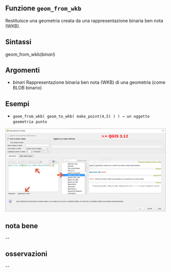 ## Funzione `geom_from_wkb`

Restituisce una geometria creata da una rappresentazione binaria ben nota (WKB).

## Sintassi

geom_from_wkb(_binari_)

## Argomenti

* _binari_ Rappresentazione binaria ben nota (WKB) di una geometria (come BLOB binario)

## Esempi

* `geom_from_wkb( geom_to_wkb( make_point(4,5) ) ) → un oggetto geometria punto`

![](/img/geometria/geom_from_wkb/geom_from_wkb1.png)

## nota bene

--

## osservazioni

--
